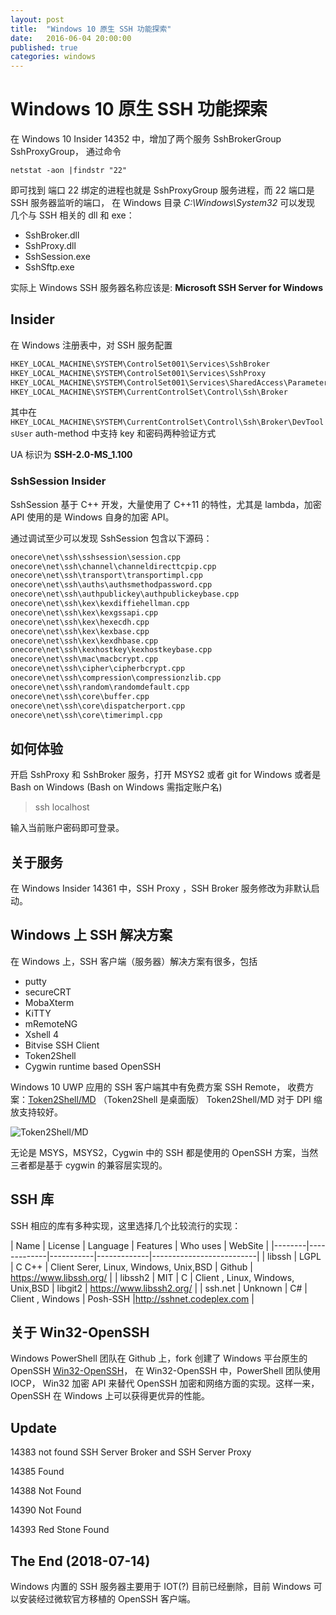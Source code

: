 ```yaml
---
layout: post
title:  "Windows 10 原生 SSH 功能探索"
date:   2016-06-04 20:00:00
published: true
categories: windows
---
```


# Windows 10 原生 SSH 功能探索

在 Windows 10 Insider 14352 中，增加了两个服务 SshBrokerGroup SshProxyGroup，
通过命令

`netstat -aon |findstr "22"`

即可找到 端口 22 绑定的进程也就是 SshProxyGroup 服务进程，而 22 端口是 SSH 服务器监听的端口，
在 Windows 目录 *C:\Windows\System32* 可以发现 几个与 SSH 相关的 dll 和 exe：

+ SshBroker.dll
+ SshProxy.dll
+ SshSession.exe
+ SshSftp.exe

实际上 Windows SSH 服务器名称应该是: **Microsoft SSH Server for Windows**


## Insider

在 Windows 注册表中，对 SSH 服务配置

```txt
HKEY_LOCAL_MACHINE\SYSTEM\ControlSet001\Services\SshBroker
HKEY_LOCAL_MACHINE\SYSTEM\ControlSet001\Services\SshProxy
HKEY_LOCAL_MACHINE\SYSTEM\ControlSet001\Services\SharedAccess\Parameters\FirewallPolicy\FirewallRules
HKEY_LOCAL_MACHINE\SYSTEM\CurrentControlSet\Control\Ssh\Broker
```

其中在 `HKEY_LOCAL_MACHINE\SYSTEM\CurrentControlSet\Control\Ssh\Broker\DevToolsUser` auth-method 中支持 key 和密码两种验证方式

UA 标识为 **SSH-2.0-MS_1.100**

### SshSession Insider

SshSession 基于 C++ 开发，大量使用了 C++11 的特性，尤其是 lambda，加密 API 使用的是 Windows 自身的加密 API。

通过调试至少可以发现 SshSession 包含以下源码：

```txt
onecore\net\ssh\sshsession\session.cpp
onecore\net\ssh\channel\channeldirecttcpip.cpp
onecore\net\ssh\transport\transportimpl.cpp
onecore\net\ssh\auths\authsmethodpassword.cpp
onecore\net\ssh\authpublickey\authpublickeybase.cpp
onecore\net\ssh\kex\kexdiffiehellman.cpp
onecore\net\ssh\kex\kexgssapi.cpp
onecore\net\ssh\kex\hexecdh.cpp
onecore\net\ssh\kex\kexbase.cpp
onecore\net\ssh\kex\kexdhbase.cpp
onecore\net\ssh\kexhostkey\kexhostkeybase.cpp
onecore\net\ssh\mac\macbcrypt.cpp
onecore\net\ssh\cipher\cipherbcrypt.cpp
onecore\net\ssh\compression\compressionzlib.cpp
onecore\net\ssh\random\randomdefault.cpp
onecore\net\ssh\core\buffer.cpp
onecore\net\ssh\core\dispatcherport.cpp
onecore\net\ssh\core\timerimpl.cpp
```

## 如何体验

开启 SshProxy 和 SshBroker 服务，打开 MSYS2 或者 git for Windows 或者是 Bash on Windows (Bash on Windows 需指定账户名)

>ssh localhost 

输入当前账户密码即可登录。

## 关于服务

在 Windows Insider 14361 中，SSH Proxy ，SSH Broker 服务修改为非默认启动。

## Windows 上 SSH  解决方案

在 Windows 上，SSH 客户端（服务器）解决方案有很多，包括

+ putty
+ secureCRT
+ MobaXterm
+ KiTTY
+ mRemoteNG
+ Xshell 4
+ Bitvise SSH Client
+ Token2Shell
+ Cygwin runtime based OpenSSH

Windows 10 UWP 应用的 SSH 客户端其中有免费方案 SSH Remote，
收费方案：[Token2Shell/MD](http://www.microsoft.com/zh-cn/store/apps/token2shell-md/9nblggh2ncx9) （Token2Shell 是桌面版）
Token2Shell/MD 对于 DPI 缩放支持较好。

![Token2Shell/MD](https://store-images.s-microsoft.com/image/apps.23934.13510798885708666.95e390d3-4778-4e6b-8dfa-1bd63d467671.e8096d29-4323-464a-a2fe-65a70d4d847c?w=580&h=326&q=60&mode=letterbox&background=black)

 无论是 MSYS，MSYS2，Cygwin 中的 SSH 都是使用的 OpenSSH 方案，当然三者都是基于 cygwin 的兼容层实现的。

## SSH 库

SSH 相应的库有多种实现，这里选择几个比较流行的实现：

| Name | License | Language | Features  | Who uses | WebSite |
|--------|-------------|-----------|-------------|--------------------------|
| libssh | LGPL  | C C++  | Client Serer, Linux, Windows, Unix,BSD | Github | https://www.libssh.org/ |
| libssh2 | MIT | C | Client , Linux, Windows, Unix,BSD | libgit2 | https://www.libssh2.org/ |
| ssh.net | Unknown | C# | Client , Windows | Posh-SSH |http://sshnet.codeplex.com |

## 关于 Win32-OpenSSH

Windows PowerShell 团队在 Github 上，fork 创建了 Windows 平台原生的 OpenSSH [Win32-OpenSSH](github.com/PowerShell/Win32-OpenSSH)，
在 Win32-OpenSSH 中，PowerShell 团队使用 IOCP， Win32 加密 API 来替代 OpenSSH 加密和网络方面的实现。这样一来，OpenSSH 在 Windows
上可以获得更优异的性能。

## Update

14383 not found SSH Server Broker and SSH Server Proxy

14385 Found 

14388 Not Found

14390 Not Found

14393 Red Stone Found

## The End (2018-07-14)

Windows 内置的 SSH 服务器主要用于 IOT(?) 目前已经删除，目前 Windows 可以安装经过微软官方移植的 OpenSSH 客户端。
